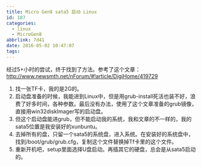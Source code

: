 ```yaml
---
title: Micro Gen8 sata5 启动 Linux
id: 187
categories:
  - linux
  - MicroGen8
abbrlink: 7d41
date: 2016-05-02 10:47:07
tags:
---
```


经过5+小时的尝试，终于找到了方法。参考了这个文章：http://www.newsmth.net/nForum/#!article/DigiHome/419729

1. 找一张TF卡，我的是2G的。
2. 启动盘准备的时候，我能进到Linux中，但是用grub-install死活也装不好，浪费了好多时间，各种参数。最后没有办法，使用了这个文章准备的grub镜像，直接用win32diskImager写的启动盘。
3. 但这个启动盘能进grub，但不能启动我的系统，我和文章的不一样的，我的sata5位置是我安装好的xunbuntu。
4. 去掉所有的盘，只留一个sata5的系统盘，进入系统。在安装好的系统盘中，找到/boot/grub/grub.cfg，复制这个文件替换掉Tf卡里的这个文件。
5. 重新开机吧，setup里面选择U盘启动。再插其它的硬盘，总会是从sata5启动的。
